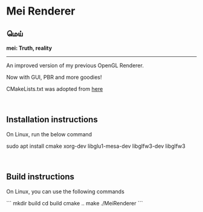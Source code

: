<h1>Mei Renderer</h1>
<h2>மெய்</h2>
<p><b>mei: Truth, reality</b></p>
<hr>
<p>An improved version of my previous OpenGL Renderer.</p>
<p>Now with GUI, PBR and more goodies!</p>
<p>CMakeLists.txt was adopted from <a href="https://github.com/Shot511/OpenGLSampleCmake/tree/master">here</a></p>
</br>
<h2>Installation instructions</h1>
<p>On Linux, run the below command</p>
<p>sudo apt install cmake xorg-dev libglu1-mesa-dev libglfw3-dev libglfw3</p>
</br>
<h2>Build instructions</h2>
<p>On Linux, you can use the following commands</p>
```
mkdir build
cd build
cmake ..
make
./MeiRenderer
```


